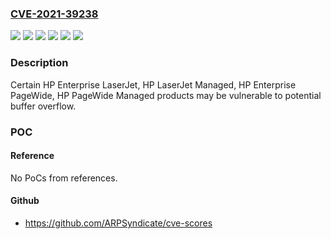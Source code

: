 ### [CVE-2021-39238](https://cve.mitre.org/cgi-bin/cvename.cgi?name=CVE-2021-39238)
![](https://img.shields.io/static/v1?label=Product&message=HP%20Enterprise%20LaserJet%3B%20HP%20LaserJet%20Managed%3B%20HP%20Enterprise%20PageWide%3B%20HP%20PageWide%20Managed%20printers&color=blue)
![](https://img.shields.io/static/v1?label=Version&message=FS%3A%20before%205.3%20&color=brightgreen)
![](https://img.shields.io/static/v1?label=Version&message=FS3%3A%20before%203.9.8%20&color=brightgreen)
![](https://img.shields.io/static/v1?label=Version&message=FS4%3A%20before%204.11.2.1%20&color=brightgreen)
![](https://img.shields.io/static/v1?label=Version&message=FS5%3A%20before%205.3%20&color=brightgreen)
![](https://img.shields.io/static/v1?label=Vulnerability&message=Potential%20buffer%20overflow.&color=brightgreen)

### Description

Certain HP Enterprise LaserJet, HP LaserJet Managed, HP Enterprise PageWide, HP PageWide Managed products may be vulnerable to potential buffer overflow.

### POC

#### Reference
No PoCs from references.

#### Github
- https://github.com/ARPSyndicate/cve-scores

